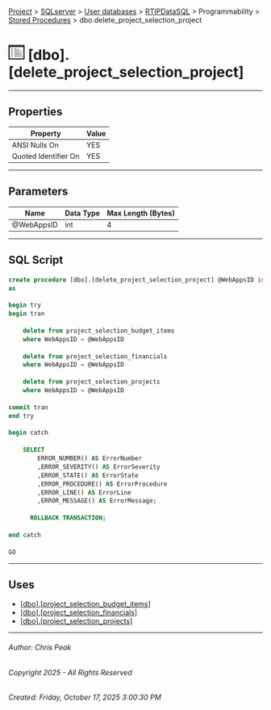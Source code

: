 #### 

[Project](../../../../../index.md) > [SQLserver](../../../../index.md) > [User databases](../../../index.md) > [RTIPDataSQL](../../index.md) > Programmability > [Stored Procedures](Stored_Procedures.md) > dbo.delete_project_selection_project

# ![Stored Procedures](../../../../../Images/StoredProcedure32.png) [dbo].[delete_project_selection_project]

---

## <a name="#properties"></a>Properties

| Property | Value |
|---|---|
| ANSI Nulls On | YES |
| Quoted Identifier On | YES |


---

## <a name="#parameters"></a>Parameters

| Name | Data Type | Max Length (Bytes) |
|---|---|---|
| @WebAppsID | int | 4 |


---

## <a name="#sqlscript"></a>SQL Script

```sql
create procedure [dbo].[delete_project_selection_project] @WebAppsID int
as

begin try
begin tran

	delete from project_selection_budget_items 
	where WebAppsID = @WebAppsID

	delete from project_selection_financials 
	where WebAppsID = @WebAppsID

	delete from project_selection_projects 
	where WebAppsID = @WebAppsID

commit tran
end try

begin catch

    SELECT 
        ERROR_NUMBER() AS ErrorNumber
        ,ERROR_SEVERITY() AS ErrorSeverity
        ,ERROR_STATE() AS ErrorState
        ,ERROR_PROCEDURE() AS ErrorProcedure
        ,ERROR_LINE() AS ErrorLine
        ,ERROR_MESSAGE() AS ErrorMessage;
        
      ROLLBACK TRANSACTION;

end catch

GO

```


---

## <a name="#uses"></a>Uses

* [[dbo].[project_selection_budget_items]](../../Tables/dbo_project_selection_budget_items.md)
* [[dbo].[project_selection_financials]](../../Tables/dbo_project_selection_financials.md)
* [[dbo].[project_selection_projects]](../../Tables/dbo_project_selection_projects.md)


---

###### Author:  Chris Peak

###### Copyright 2025 - All Rights Reserved

###### Created: Friday, October 17, 2025 3:00:30 PM

